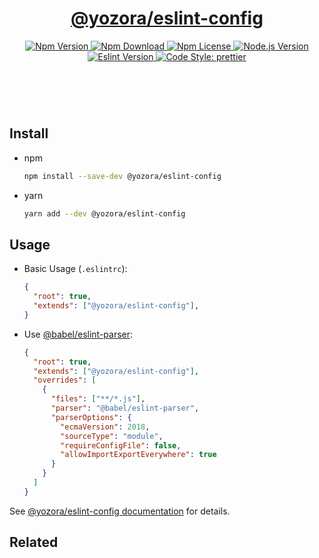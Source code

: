 <header>
  <h1 align="center">
    <a href="https://github.com/yozorajs/yozora/tree/main/scaffolds/eslint-config#readme">@yozora/eslint-config</a>
  </h1>
  <div align="center">
    <a href="https://www.npmjs.com/package/@yozora/eslint-config">
      <img
        alt="Npm Version"
        src="https://img.shields.io/npm/v/@yozora/eslint-config.svg"
      />
    </a>
    <a href="https://www.npmjs.com/package/@yozora/eslint-config">
      <img
        alt="Npm Download"
        src="https://img.shields.io/npm/dm/@yozora/eslint-config.svg"
      />
    </a>
    <a href="https://www.npmjs.com/package/@yozora/eslint-config">
      <img
        alt="Npm License"
        src="https://img.shields.io/npm/l/@yozora/eslint-config.svg"
      />
    </a>
    <a href="https://github.com/nodejs/node">
      <img
        alt="Node.js Version"
        src="https://img.shields.io/node/v/@yozora/eslint-config"
      />
    </a>
    <a href="https://github.com/eslint/eslint">
      <img
        alt="Eslint Version"
        src="https://img.shields.io/npm/dependency-version/@yozora/eslint-config/peer/eslint"
      />
    </a>
    <a href="https://github.com/prettier/prettier">
      <img
        alt="Code Style: prettier"
        src="https://img.shields.io/badge/code_style-prettier-ff69b4.svg?style=flat-square"
      />
    </a>
  </div>
</header>
<br/>

## Install

* npm

  ```bash
  npm install --save-dev @yozora/eslint-config
  ```

* yarn

  ```bash
  yarn add --dev @yozora/eslint-config
  ```

## Usage

  * Basic Usage (`.eslintrc`):

    ```json
    {
      "root": true,
      "extends": ["@yozora/eslint-config"],
    }
    ```

  * Use [@babel/eslint-parser][]:

    ```json
    {
      "root": true,
      "extends": ["@yozora/eslint-config"],
      "overrides": [
        {
          "files": ["**/*.js"],
          "parser": "@babel/eslint-parser",
          "parserOptions": {
            "ecmaVersion": 2018,
            "sourceType": "module",
            "requireConfigFile": false,
            "allowImportExportEverywhere": true
          }
        }
      ]
    }
    ```

See [@yozora/eslint-config documentation](https://yozora.guanghechen.com/docs/package/eslint-config) for details.

## Related

[homepage]: https://github.com/yozorajs/yozora/tree/main/scaffolds/eslint-config#readme
[@babel/eslint-parser]: https://www.npmjs.com/package/@babel/eslint-parser

